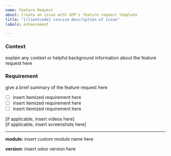 ```yaml
---
name: Feature Request
about: Create an issue with GFP's feature request template
title: "[clientcode] concise description of issue"
labels: enhancement

---
```


### Context
explain any context or helpful background information about the feature request here

### Requirement
give a brief summary of the feature request here
- [ ] insert itemized requirement here
- [ ] insert itemized requirement here
- [ ] insert itemized requirement here

[if applicable, insert videos here]  
[if applicable, insert screenshots here]

---

**module:** insert custom module name here

**version:** insert odoo version here
